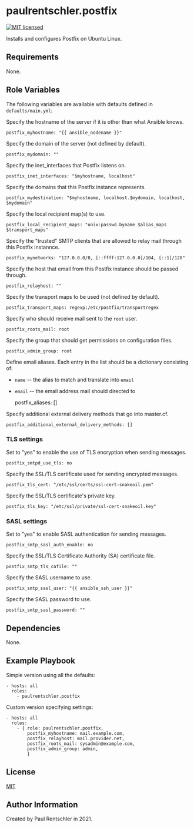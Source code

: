 paulrentschler.postfix
======================

[![MIT licensed][mit-badge]][mit-link]

Installs and configures Postfix on Ubuntu Linux.


Requirements
------------

None.


Role Variables
--------------

The following variables are available with defaults defined in `defaults/main.yml`:

Specify the hostname of the server if it is other than what Ansible knows.

    postfix_myhostname: "{{ ansible_nodename }}"

Specify the domain of the server (not defined by default).

    postfix_mydomain: ""

Specify the inet_interfaces that Postfix listens on.

    postfix_inet_interfaces: "$myhostname, localhost"

Specify the domains that this Postfix instance represents.

    postfix_mydestination: "$myhostname, localhost.$mydomain, localhost, $mydomain"

Specify the local recipient map(s) to use.

    postfix_local_recipient_maps: "unix:passwd.byname $alias_maps $transport_maps"

Specify the "trusted" SMTP clients that are allowed to relay mail through this Postfix instannce.

    postfix_mynetworks: "127.0.0.0/8, [::ffff:127.0.0.0]/104, [::1]/128"

Specify the host that email from this Postfix instance should be passed through.

    postfix_relayhost: ""

Specify the transport maps to be used (not defined by default).

    postfix_transport_maps: regexp:/etc/postfix/transportregex

Specify who should receive mail sent to the `root` user.

    postfix_roots_mail: root

Specify the group that should get permissions on configuration files.

    postfix_admin_group: root

Define email aliases. Each entry in the list should be a dictionary consisting of:

* `name` -- the alias to match and translate into `email`
* `email` -- the email address mail should directed to

    postfix_aliases: []

Specify additional external delivery methods that go into master.cf.

    postfix_additional_external_delivery_methods: []


### TLS settings

Set to "yes" to enable the use of TLS encryption when sending messages.

    postfix_smtpd_use_tls: no

Specify the SSL/TLS certificate used for sending encrypted messages.

    postfix_tls_cert: "/etc/ssl/certs/ssl-cert-snakeoil.pem"

Specify the SSL/TLS certificate's private key.

    postfix_tls_key: "/etc/ssl/private/ssl-cert-snakeoil.key"


### SASL settings

Set to "yes" to enable SASL authentication for sending messages.

    postfix_smtp_sasl_auth_enable: no

Specify the SSL/TLS Certificate Authority (SA) certificate file.

    postfix_smtp_tls_cafile: ""

Specify the SASL username to use.

    postfix_smtp_sasl_user: "{{ ansible_ssh_user }}"

Specify the SASL password to use.

    postfix_smtp_sasl_password: ""


Dependencies
------------

None.


Example Playbook
----------------

Simple version using all the defaults:

    - hosts: all
      roles:
        - paulrentschler.postfix


Custom version specifying settings:

    - hosts: all
      roles:
        - { role: paulrentschler.postfix,
            postfix_myhostname: mail.example.com,
            postfix_relayhost: mail.provider.net,
            postfix_roots_mail: sysadmin@example.com,
            postfix_admin_group: admin,
            }


License
-------

[MIT][mit-link]


Author Information
------------------

Created by Paul Rentschler in 2021.


[mit-badge]: https://img.shields.io/badge/license-MIT-blue.svg
[mit-link]: https://github.com/paulrentschler/ansible-role-postfix/blob/master/LICENSE
